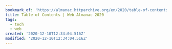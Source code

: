 ```yaml
---
bookmark_of: 'https://almanac.httparchive.org/en/2020/table-of-contents'
title: Table of Contents | Web Almanac 2020
tags:
  - tech
  - web
created: '2020-12-10T12:34:04.516Z'
modified: '2020-12-10T12:34:04.516Z'
---
```

 
